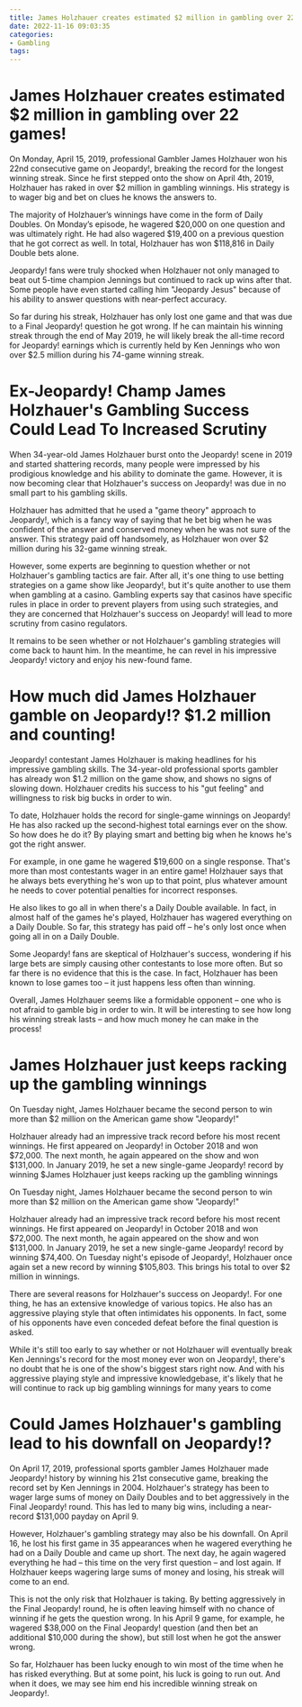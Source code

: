```yaml
---
title: James Holzhauer creates estimated $2 million in gambling over 22 games!
date: 2022-11-16 09:03:35
categories:
- Gambling
tags:
---
```



#  James Holzhauer creates estimated $2 million in gambling over 22 games!

On Monday, April 15, 2019, professional Gambler James Holzhauer won his 22nd consecutive game on Jeopardy!, breaking the record for the longest winning streak. Since he first stepped onto the show on April 4th, 2019, Holzhauer has raked in over $2 million in gambling winnings. His strategy is to wager big and bet on clues he knows the answers to.

The majority of Holzhauer’s winnings have come in the form of Daily Doubles. On Monday’s episode, he wagered $20,000 on one question and was ultimately right. He had also wagered $19,400 on a previous question that he got correct as well. In total, Holzhauer has won $118,816 in Daily Double bets alone.

Jeopardy! fans were truly shocked when Holzhauer not only managed to beat out 5-time champion Jennings but continued to rack up wins after that. Some people have even started calling him "Jeopardy Jesus" because of his ability to answer questions with near-perfect accuracy.

So far during his streak, Holzhauer has only lost one game and that was due to a Final Jeopardy! question he got wrong. If he can maintain his winning streak through the end of May 2019, he will likely break the all-time record for Jeopardy! earnings which is currently held by Ken Jennings who won over $2.5 million during his 74-game winning streak.

#  Ex-Jeopardy! Champ James Holzhauer's Gambling Success Could Lead To Increased Scrutiny

When 34-year-old James Holzhauer burst onto the Jeopardy! scene in 2019 and started shattering records, many people were impressed by his prodigious knowledge and his ability to dominate the game. However, it is now becoming clear that Holzhauer's success on Jeopardy! was due in no small part to his gambling skills.

Holzhauer has admitted that he used a "game theory" approach to Jeopardy!, which is a fancy way of saying that he bet big when he was confident of the answer and conserved money when he was not sure of the answer. This strategy paid off handsomely, as Holzhauer won over $2 million during his 32-game winning streak.

However, some experts are beginning to question whether or not Holzhauer's gambling tactics are fair. After all, it's one thing to use betting strategies on a game show like Jeopardy!, but it's quite another to use them when gambling at a casino. Gambling experts say that casinos have specific rules in place in order to prevent players from using such strategies, and they are concerned that Holzhauer's success on Jeopardy! will lead to more scrutiny from casino regulators.

It remains to be seen whether or not Holzhauer's gambling strategies will come back to haunt him. In the meantime, he can revel in his impressive Jeopardy! victory and enjoy his new-found fame.

#  How much did James Holzhauer gamble on Jeopardy!? $1.2 million and counting!

Jeopardy! contestant James Holzhauer is making headlines for his impressive gambling skills. The 34-year-old professional sports gambler has already won $1.2 million on the game show, and shows no signs of slowing down. Holzhauer credits his success to his "gut feeling" and willingness to risk big bucks in order to win.

To date, Holzhauer holds the record for single-game winnings on Jeopardy! He has also racked up the second-highest total earnings ever on the show. So how does he do it? By playing smart and betting big when he knows he's got the right answer.

For example, in one game he wagered $19,600 on a single response. That's more than most contestants wager in an entire game! Holzhauer says that he always bets everything he's won up to that point, plus whatever amount he needs to cover potential penalties for incorrect responses.

He also likes to go all in when there's a Daily Double available. In fact, in almost half of the games he's played, Holzhauer has wagered everything on a Daily Double. So far, this strategy has paid off – he's only lost once when going all in on a Daily Double.

Some Jeopardy! fans are skeptical of Holzhauer's success, wondering if his large bets are simply causing other contestants to lose more often. But so far there is no evidence that this is the case. In fact, Holzhauer has been known to lose games too – it just happens less often than winning.

Overall, James Holzhauer seems like a formidable opponent – one who is not afraid to gamble big in order to win. It will be interesting to see how long his winning streak lasts – and how much money he can make in the process!

#  James Holzhauer just keeps racking up the gambling winnings

On Tuesday night, James Holzhauer became the second person to win more than $2 million on the American game show "Jeopardy!"

Holzhauer already had an impressive track record before his most recent winnings. He first appeared on Jeopardy! in October 2018 and won $72,000. The next month, he again appeared on the show and won $131,000. In January 2019, he set a new single-game Jeopardy! record by winning $James Holzhauer just keeps racking up the gambling winnings

On Tuesday night, James Holzhauer became the second person to win more than $2 million on the American game show "Jeopardy!"

Holzhauer already had an impressive track record before his most recent winnings. He first appeared on Jeopardy! in October 2018 and won $72,000. The next month, he again appeared on the show and won $131,000. In January 2019, he set a new single-game Jeopardy! record by winning $74,400. On Tuesday night's episode of Jeopardy!, Holzhauer once again set a new record by winning $105,803. This brings his total to over $2 million in winnings.

There are several reasons for Holzhauer's success on Jeopardy!. For one thing, he has an extensive knowledge of various topics. He also has an aggressive playing style that often intimidates his opponents. In fact, some of his opponents have even conceded defeat before the final question is asked.

While it's still too early to say whether or not Holzhauer will eventually break Ken Jennings's record for the most money ever won on Jeopardy!, there's no doubt that he is one of the show's biggest stars right now. And with his aggressive playing style and impressive knowledgebase, it's likely that he will continue to rack up big gambling winnings for many years to come

#  Could James Holzhauer's gambling lead to his downfall on Jeopardy!?

On April 17, 2019, professional sports gambler James Holzhauer made Jeopardy! history by winning his 21st consecutive game, breaking the record set by Ken Jennings in 2004. Holzhauer's strategy has been to wager large sums of money on Daily Doubles and to bet aggressively in the Final Jeopardy! round. This has led to many big wins, including a near-record $131,000 payday on April 9.

However, Holzhauer's gambling strategy may also be his downfall. On April 16, he lost his first game in 35 appearances when he wagered everything he had on a Daily Double and came up short. The next day, he again wagered everything he had – this time on the very first question – and lost again. If Holzhauer keeps wagering large sums of money and losing, his streak will come to an end.

This is not the only risk that Holzhauer is taking. By betting aggressively in the Final Jeopardy! round, he is often leaving himself with no chance of winning if he gets the question wrong. In his April 9 game, for example, he wagered $38,000 on the Final Jeopardy! question (and then bet an additional $10,000 during the show), but still lost when he got the answer wrong.

So far, Holzhauer has been lucky enough to win most of the time when he has risked everything. But at some point, his luck is going to run out. And when it does, we may see him end his incredible winning streak on Jeopardy!.